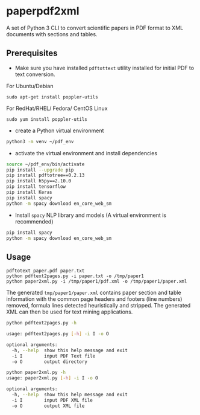 # paperpdf2xml

A set of Python 3 CLI to convert scientific papers in PDF format to  XML documents with sections and tables. 

## Prerequisites

* Make sure you have installed `pdftottext` utility installed for initial PDF to text conversion.

For Ubuntu/Debian
```
sudo apt-get install poppler-utils
```

For  RedHat/RHEL/ Fedora/ CentOS Linux
```
sudo yum install poppler-utils
```

* create a Python virtual environment
```bash
python3 -m venv ~/pdf_env
```
* activate the virtual environment and install dependencies
```bash
source ~/pdf_env/bin/activate
pip install --upgrade pip
pip install pdftotree==0.2.13
pip install h5py==2.10.0
pip install tensorflow
pip install Keras
pip install spacy
python -m spacy download en_core_web_sm
```

* Install `spacy` NLP library and models (A virtual environment is recommended)

```bash
pip install spacy
python -m spacy download en_core_web_sm
```

## Usage

```
pdftotext paper.pdf paper.txt
python pdftext2pages.py -i paper.txt -o /tmp/paper1
python paper2xml.py -i /tmp/paper1/pdf.xml -o /tmp/paper1/paper.xml
```

The generated `tmp/paper1/paper.xml` contains paper section and table information with the common page headers and footers (line numbers) removed,
formula lines detected heuristically and stripped. The generated XML can then be used for text mining applications.


```bash
python pdftext2pages.py -h 

usage: pdftext2pages.py [-h] -i I -o O

optional arguments:
  -h, --help  show this help message and exit
  -i I        input PDF Text file
  -o O        output directory
```
  
```bash
python paper2xml.py -h
usage: paper2xml.py [-h] -i I -o O

optional arguments:
  -h, --help  show this help message and exit
  -i I        input PDF XML file
  -o O        output XML file


```

